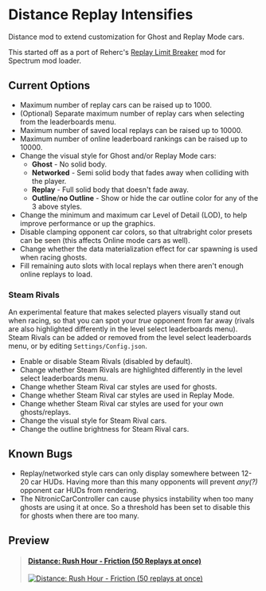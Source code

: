 # Distance Replay Intensifies

Distance mod to extend customization for Ghost and Replay Mode cars.

This started off as a port of Reherc's [Replay Limit Breaker](https://github.com/REHERC/Replay-Limit-Breaker) mod for Spectrum mod loader.

## Current Options

* Maximum number of replay cars can be raised up to 1000.
* (Optional) Separate maximum number of replay cars when selecting from the leaderboards menu.
* Maximum number of saved local replays can be raised up to 10000.
* Maximum number of online leaderboard rankings can be raised up to 10000.
* Change the visual style for Ghost and/or Replay Mode cars:
    * **Ghost** - No solid body.
    * **Networked** - Semi solid body that fades away when colliding with the player.
    * **Replay** - Full solid body that doesn't fade away.
    * **Outline**/**no Outline** - Show or hide the car outline color for any of the 3 above styles.
* Change the minimum and maximum car Level of Detail (LOD), to help improve performance or up the graphics.
* Disable clamping opponent car colors, so that ultrabright color presets can be seen (this affects Online mode cars as well).
* Change whether the data materialization effect for car spawning is used when racing ghosts.
* Fill remaining auto slots with local replays when there aren't enough online replays to load.

### Steam Rivals

An experimental feature that makes selected players visually stand out when racing, so that you can spot your *true* opponent from far away (rivals are also highlighted differently in the level select leaderboards menu). Steam Rivals can be added or removed from the level select leaderboards menu, or by editing `Settings/Config.json`.

* Enable or disable Steam Rivals (disabled by default).
* Change whether Steam Rivals are highlighted differently in the level select leaderboards menu.
* Change whether Steam Rival car styles are used for ghosts.
* Change whether Steam Rival car styles are used in Replay Mode.
* Change whether Steam Rival car styles are used for your own ghosts/replays.
* Change the visual style for Steam Rival cars.
* Change the outline brightness for Steam Rival cars.


## Known Bugs

* Replay/networked style cars can only display somewhere between 12-20 car HUDs. Having more than this many opponents will prevent *any(?)* opponent car HUDs from rendering.
* The NitronicCarController can cause physics instability when too many ghosts are using it at once. So a threshold has been set to disable this for ghosts when there are too many.


## Preview

> #### **[Distance: Rush Hour - Friction (50 Replays at once)](https://www.youtube.com/watch?v=tsvFKG1aANU)**
> [![Distance: Rush Hour - Friction (50 replays at once)](https://img.youtube.com/vi/tsvFKG1aANU/0.jpg)](https://www.youtube.com/watch?v=tsvFKG1aANU)

